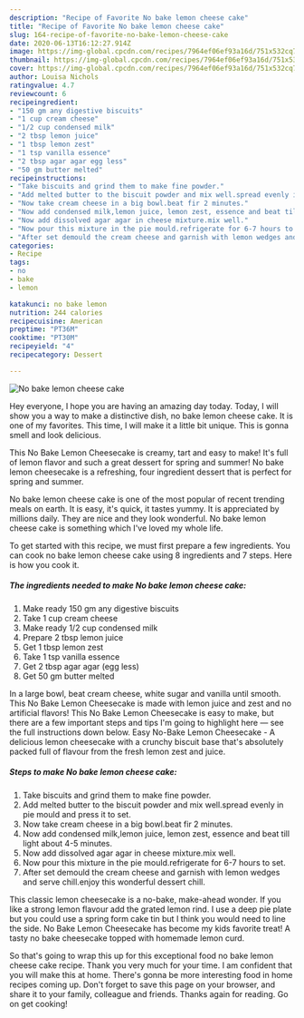 ```yaml
---
description: "Recipe of Favorite No bake lemon cheese cake"
title: "Recipe of Favorite No bake lemon cheese cake"
slug: 164-recipe-of-favorite-no-bake-lemon-cheese-cake
date: 2020-06-13T16:12:27.914Z
image: https://img-global.cpcdn.com/recipes/7964ef06ef93a16d/751x532cq70/no-bake-lemon-cheese-cake-recipe-main-photo.jpg
thumbnail: https://img-global.cpcdn.com/recipes/7964ef06ef93a16d/751x532cq70/no-bake-lemon-cheese-cake-recipe-main-photo.jpg
cover: https://img-global.cpcdn.com/recipes/7964ef06ef93a16d/751x532cq70/no-bake-lemon-cheese-cake-recipe-main-photo.jpg
author: Louisa Nichols
ratingvalue: 4.7
reviewcount: 6
recipeingredient:
- "150 gm any digestive biscuits"
- "1 cup cream cheese"
- "1/2 cup condensed milk"
- "2 tbsp lemon juice"
- "1 tbsp lemon zest"
- "1 tsp vanilla essence"
- "2 tbsp agar agar egg less"
- "50 gm butter melted"
recipeinstructions:
- "Take biscuits and grind them to make fine powder."
- "Add melted butter to the biscuit powder and mix well.spread evenly in pie mould and press it to set."
- "Now take cream cheese in a big bowl.beat fir 2 minutes."
- "Now add condensed milk,lemon juice, lemon zest, essence and beat till light about 4-5 minutes."
- "Now add dissolved agar agar in cheese mixture.mix well."
- "Now pour this mixture in the pie mould.refrigerate for 6-7 hours to set."
- "After set demould the cream cheese and garnish with lemon wedges and serve chill.enjoy this wonderful dessert chill."
categories:
- Recipe
tags:
- no
- bake
- lemon

katakunci: no bake lemon 
nutrition: 244 calories
recipecuisine: American
preptime: "PT36M"
cooktime: "PT30M"
recipeyield: "4"
recipecategory: Dessert

---
```



![No bake lemon cheese cake](https://img-global.cpcdn.com/recipes/7964ef06ef93a16d/751x532cq70/no-bake-lemon-cheese-cake-recipe-main-photo.jpg)

Hey everyone, I hope you are having an amazing day today. Today, I will show you a way to make a distinctive dish, no bake lemon cheese cake. It is one of my favorites. This time, I will make it a little bit unique. This is gonna smell and look delicious.

This No Bake Lemon Cheesecake is creamy, tart and easy to make! It&#39;s full of lemon flavor and such a great dessert for spring and summer! No bake lemon cheesecake is a refreshing, four ingredient dessert that is perfect for spring and summer.

No bake lemon cheese cake is one of the most popular of recent trending meals on earth. It is easy, it's quick, it tastes yummy. It is appreciated by millions daily. They are nice and they look wonderful. No bake lemon cheese cake is something which I've loved my whole life.


To get started with this recipe, we must first prepare a few ingredients. You can cook no bake lemon cheese cake using 8 ingredients and 7 steps. Here is how you cook it.

<!--inarticleads1-->

##### The ingredients needed to make No bake lemon cheese cake:

1. Make ready 150 gm any digestive biscuits
1. Take 1 cup cream cheese
1. Make ready 1/2 cup condensed milk
1. Prepare 2 tbsp lemon juice
1. Get 1 tbsp lemon zest
1. Take 1 tsp vanilla essence
1. Get 2 tbsp agar agar (egg less)
1. Get 50 gm butter melted


In a large bowl, beat cream cheese, white sugar and vanilla until smooth. This No Bake Lemon Cheesecake is made with lemon juice and zest and no artificial flavors! This No Bake Lemon Cheesecake is easy to make, but there are a few important steps and tips I&#39;m going to highlight here — see the full instructions down below. Easy No-Bake Lemon Cheesecake - A delicious lemon cheesecake with a crunchy biscuit base that&#39;s absolutely packed full of flavour from the fresh lemon zest and juice. 

<!--inarticleads2-->

##### Steps to make No bake lemon cheese cake:

1. Take biscuits and grind them to make fine powder.
1. Add melted butter to the biscuit powder and mix well.spread evenly in pie mould and press it to set.
1. Now take cream cheese in a big bowl.beat fir 2 minutes.
1. Now add condensed milk,lemon juice, lemon zest, essence and beat till light about 4-5 minutes.
1. Now add dissolved agar agar in cheese mixture.mix well.
1. Now pour this mixture in the pie mould.refrigerate for 6-7 hours to set.
1. After set demould the cream cheese and garnish with lemon wedges and serve chill.enjoy this wonderful dessert chill.


This classic lemon cheesecake is a no-bake, make-ahead wonder. If you like a strong lemon flavour add the grated lemon rind. I use a deep pie plate but you could use a spring form cake tin but I think you would need to line the side. No Bake Lemon Cheesecake has become my kids favorite treat! A tasty no bake cheesecake topped with homemade lemon curd. 

So that's going to wrap this up for this exceptional food no bake lemon cheese cake recipe. Thank you very much for your time. I am confident that you will make this at home. There's gonna be more interesting food in home recipes coming up. Don't forget to save this page on your browser, and share it to your family, colleague and friends. Thanks again for reading. Go on get cooking!
